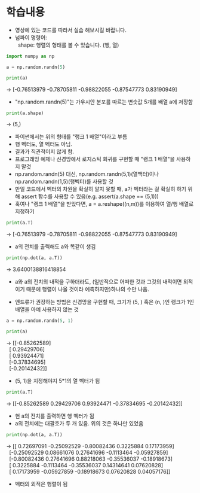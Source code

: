 # 학습내용

- 영상에 있는 코드를 따라서 실습 해보시길 바랍니다.
- 넘파이 명령어:
<br>&nbsp; shape: 행렬의 형태를 볼 수 있습니다. (행, 열)

```python
import numpy as np

a = np.random.randn(5)

print(a)
```
-> [-0.76513979 -0.78705811 -0.98822055 -0.87547773  0.83190949]
- "np.random.randn(5)"는 가우시안 분포를 따르는 변숫값 5개를 배열 a에 저장함


```python
print(a.shape)
```
-> (5,)

- 파이썬에서는 위의 형태를 "랭크 1 배열"이라고 부름
- 행 벡터도, 열 벡터도 아님.
- 결과가 직관적이지 않게 함.
- 프로그래밍 예제나 신경망에서 로지스틱 회귀를 구현할 때 "랭크 1 배열"을 사용하지 말것
- np.random.randn(5) 대신, np.random.randn(5,1)(열백터)이나 np.random.randn(1,5)(행벡터)를 사용할 것
- 만일 코드에서 벡터의 차원을 확실히 알지 못할 때, a가 벡터라는 걸 확실히 하기 위해 assert 함수를 사용할 수 있음(e.g. assert(a.shape == (5,1)))
- 혹여나 "랭크 1 배열"을 받았다면, a = a.reshape((n,m))를 이용하여 열/행 배열로 지정하기

```python
print(a.T)
```
-> [-0.76513979 -0.78705811 -0.98822055 -0.87547773  0.83190949]

- a의 전치를 출력해도 a와 똑같이 생김


```python
print(np.dot(a, a.T))
```
-> 3.6400138816418854
- a와 a의 전치의 내적을 구하더라도, (일반적으로 어떠한 것과 그것의 내적이면 외적이기 때문에 행렬이 나올 것이라 예측하지만)하나의 수만 나옴.



- 앤드류가 권장하는 방법은 신경망을 구현할 때, 크기가 (5, ) 혹은 (n, )인 랭크가 1인 배열을 아예 사용하지 않는 것

```python
a = np.random.randn(5, 1)

print(a)
```
-> [[-0.85262589]
<br>&nbsp; [ 0.29429706]
<br>&nbsp; [ 0.93924471]
<br>&nbsp; [-0.37834695]
<br>&nbsp; [-0.20142432]]

- (5, 1)을 지정해야지 5*1의 열 벡터가 됨

```python
print(a.T)
```
-> [[-0.85262589  0.29429706  0.93924471 -0.37834695 -0.20142432]]

- 현 a의 전치를 출력하면 행 벡터가 됨
- a의 전치에는 대괄호가 두 개 있음. 위의 것은 하나만 있었음


```python
print(np.dot(a, a.T))
```
-> [[ 0.72697091 -0.25092529 -0.80082436  0.3225884   0.17173959]
<br>&nbsp;  [-0.25092529  0.08661076  0.27641696 -0.1113464  -0.05927859]
<br>&nbsp;  [-0.80082436  0.27641696  0.88218063 -0.35536037 -0.18918673]
<br>&nbsp;  [ 0.3225884  -0.1113464  -0.35536037  0.14314641  0.07620828]
<br>&nbsp;  [ 0.17173959 -0.05927859 -0.18918673  0.07620828  0.04057176]]

- 벡터의 외적은 행렬이 됨


